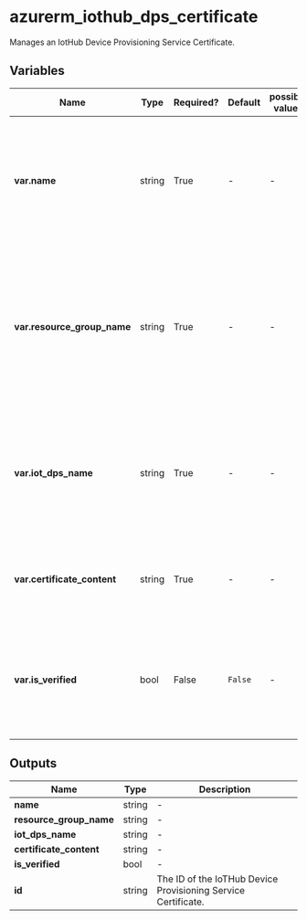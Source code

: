 # azurerm_iothub_dps_certificate

Manages an IotHub Device Provisioning Service Certificate.

## Variables

| Name | Type | Required? | Default  | possible values | Description |
| ---- | ---- | --------- | -------- | ----------- | ----------- |
| **var.name** | string | True | -  |  -  | Specifies the name of the Iot Device Provisioning Service Certificate resource. Changing this forces a new resource to be created. | 
| **var.resource_group_name** | string | True | -  |  -  | The name of the resource group under which the Iot Device Provisioning Service Certificate resource has to be created. Changing this forces a new resource to be created. | 
| **var.iot_dps_name** | string | True | -  |  -  | The name of the IoT Device Provisioning Service that this certificate will be attached to. Changing this forces a new resource to be created. | 
| **var.certificate_content** | string | True | -  |  -  | The Base-64 representation of the X509 leaf certificate .cer file or just a .pem file content. | 
| **var.is_verified** | bool | False | `False`  |  -  | Specifies if the certificate is created in verified state. Defaults to `false`. Changing this forces a new resource to be created. | 



## Outputs

| Name | Type | Description |
| ---- | ---- | --------- | 
| **name** | string  | - | 
| **resource_group_name** | string  | - | 
| **iot_dps_name** | string  | - | 
| **certificate_content** | string  | - | 
| **is_verified** | bool  | - | 
| **id** | string  | The ID of the IoTHub Device Provisioning Service Certificate. | 